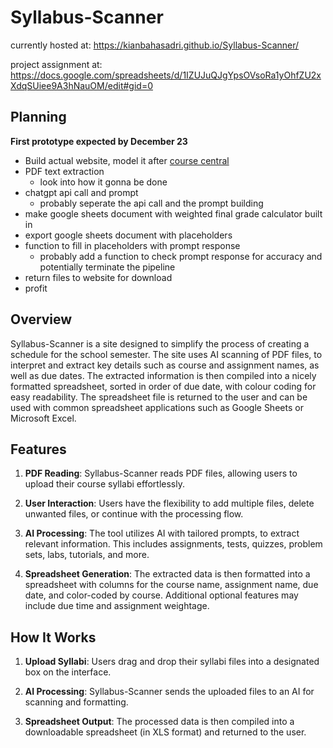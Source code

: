 # Syllabus-Scanner
currently hosted at: https://kianbahasadri.github.io/Syllabus-Scanner/

project assignment at: https://docs.google.com/spreadsheets/d/1IZUJuQJgYpsOVsoRa1yOhfZU2xXdqSUiee9A3hNauOM/edit#gid=0

## Planning

**First prototype expected by December 23**

- Build actual website, model it after [course central](https://coursecentral.ca/)
- PDF text extraction
  - look into how it gonna be done
- chatgpt api call and prompt
  - probably seperate the api call and the prompt building
- make google sheets document with weighted final grade calculator built in
- export google sheets document with placeholders
- function to fill in placeholders with prompt response
  - probably add a function to check prompt response for accuracy and potentially terminate the pipeline
- return files to website for download
- profit

## Overview

Syllabus-Scanner is a site designed to simplify the process of creating a schedule for the school semester. The site uses AI scanning of PDF files, to interpret and extract key details such as course and assignment names, as well as due dates. The extracted information is then compiled into a nicely formatted spreadsheet, sorted in order of due date, with colour coding for easy readability. The spreadsheet file is returned to the user and can be used with common spreadsheet applications such as Google Sheets or Microsoft Excel.

## Features

1. **PDF Reading**: Syllabus-Scanner reads PDF files, allowing users to upload their course syllabi effortlessly.

2. **User Interaction**: Users have the flexibility to add multiple files, delete unwanted files, or continue with the processing flow.

3. **AI Processing**: The tool utilizes AI with tailored prompts, to extract relevant information. This includes assignments, tests, quizzes, problem sets, labs, tutorials, and more.

4. **Spreadsheet Generation**: The extracted data is then formatted into a spreadsheet with columns for the course name, assignment name, due date, and color-coded by course. Additional optional features may include due time and assignment weightage.

## How It Works

1. **Upload Syllabi**: Users drag and drop their syllabi files into a designated box on the interface.

2. **AI Processing**: Syllabus-Scanner sends the uploaded files to an AI for scanning and formatting.

3. **Spreadsheet Output**: The processed data is then compiled into a downloadable spreadsheet (in XLS format) and returned to the user.
